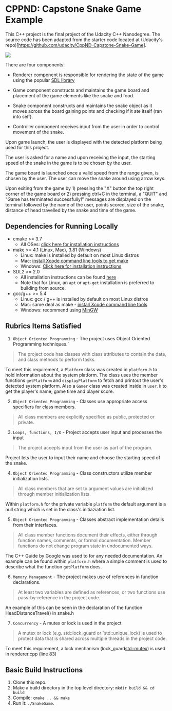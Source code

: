 # CPPND: Capstone Snake Game Example

This C++ project is the final project of the Udacity C++ Nanodegree.
The source code has been adapted from the starter code located at (Udacity's repo)[https://github.com/udacity/CppND-Capstone-Snake-Game].


<img src="snake_game.gif"/>

There are four components: 

- Renderer component is responsible for rendering the state of the game using the popular [SDL library](https://www.libsdl.org/)
				
- Game component constructs and maintains the game board and placement of the game elements like the snake and food.

- Snake component constructs and maintains the snake object as it moves across the board gaining points and checking if it ate itself (ran into self).

- Controller component receives input from the user in order to control movement of the snake.

Upon game launch, the user is displayed with the detected platform being used for this project.

The user is asked for a name and upon receiving the input, 
the starting speed of the snake in the game is to be chosen by the user. 

The game board is launched once a valid speed from the range given, is chosen by the user. The user can move the snake around using arrow keys.

Upon exiting from the game by 1) pressing the "X" button the top right corner of the game board 
or 2) pressing ctrl+C in the terminal, 
a "QUIT" and "Game has terminated successfully!" messages are displayed on the terminal followed by the name of the user, points scored, size of the snake, distance of head travelled by the snake and time of the game.

## Dependencies for Running Locally
* cmake >= 3.7
  * All OSes: [click here for installation instructions](https://cmake.org/install/)
* make >= 4.1 (Linux, Mac), 3.81 (Windows)
  * Linux: make is installed by default on most Linux distros
  * Mac: [install Xcode command line tools to get make](https://developer.apple.com/xcode/features/)
  * Windows: [Click here for installation instructions](http://gnuwin32.sourceforge.net/packages/make.htm)
* SDL2 >= 2.0
  * All installation instructions can be found [here](https://wiki.libsdl.org/Installation)
  * Note that for Linux, an `apt` or `apt-get` installation is preferred to building from source.
* gcc/g++ >= 5.4
  * Linux: gcc / g++ is installed by default on most Linux distros
  * Mac: same deal as make - [install Xcode command line tools](https://developer.apple.com/xcode/features/)
  * Windows: recommend using [MinGW](http://www.mingw.org/)

## Rubrics Items Satisfied
1. `Object Oriented Programming` - The project uses Object Oriented Programming techniques.`

> The project code has classes with class attributes to contain the data, and class methods to perform tasks.

To meet this requirement, a `Platform` class was created in `platform.h` to hold information about the system platform. The class uses the member functions `getPlatform` and `displayPlatform` to fetch and printout the user's detected system platform. Also a `Gamer` class was created inside in `user.h` to get the player's name, game time and player score.

2. `Object Oriented Programming` - Classes use appropriate access specifiers for class members.

> All class members are explicitly specified as public, protected or private.

3. `Loops, functions, I/O` - Project accepts user input and processes the input

> The project accepts input from the user as part of the program.

 Project lets the user to input their name and choose the starting speed of the snake.

4.  `Object Oriented Programming` - Class constructors utilize member initialization lists.

> All class members that are set to argument values are initialized through member initialization lists.

Within `platform.h` for the private variable `platform` the default argument is a null string which is set in the class's initiaziation list.

5. `Object Oriented Programming` - Classes abstract implementation details from their interfaces.

> All class member functions document their effects, either through function names, comments, or formal documentation. Member functions do not change program state in undocumented ways.

The C++ Guide by Google was used to for any needed documentation. An example can be found within `platform.h` where a simple comment is used to describe what the function `getPlatform` does. 

6. `Memory Management` - The project makes use of references in function declarations. 

> At least two variables are defined as references, or two functions use pass-by-reference in the project code.

An example of this can be seen in the declaration of the function HeadDistanceTravel() in snake.h

7. `Concurrency` - A mutex or lock is used in the project

> A mutex or lock (e.g. std::lock_guard or `std::unique_lock) is used to protect data that is shared across multiple threads in the project code.

To meet this requirement, a lock mechanism (lock_guard<std::mutex>) is used in renderer.cpp (line 83)

## Basic Build Instructions

1. Clone this repo.
2. Make a build directory in the top level directory: `mkdir build && cd build`
3. Compile: `cmake .. && make`
4. Run it: `./SnakeGame`.